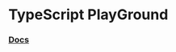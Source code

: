 # TypeScript PlayGround

### [Docs](https://www.typescriptlang.org/docs/handbook/typescript-in-5-minutes.html)